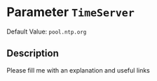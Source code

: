 # Parameter `TimeServer`
Default Value: `pool.ntp.org`

## Description
Please fill me with an explanation and useful links

